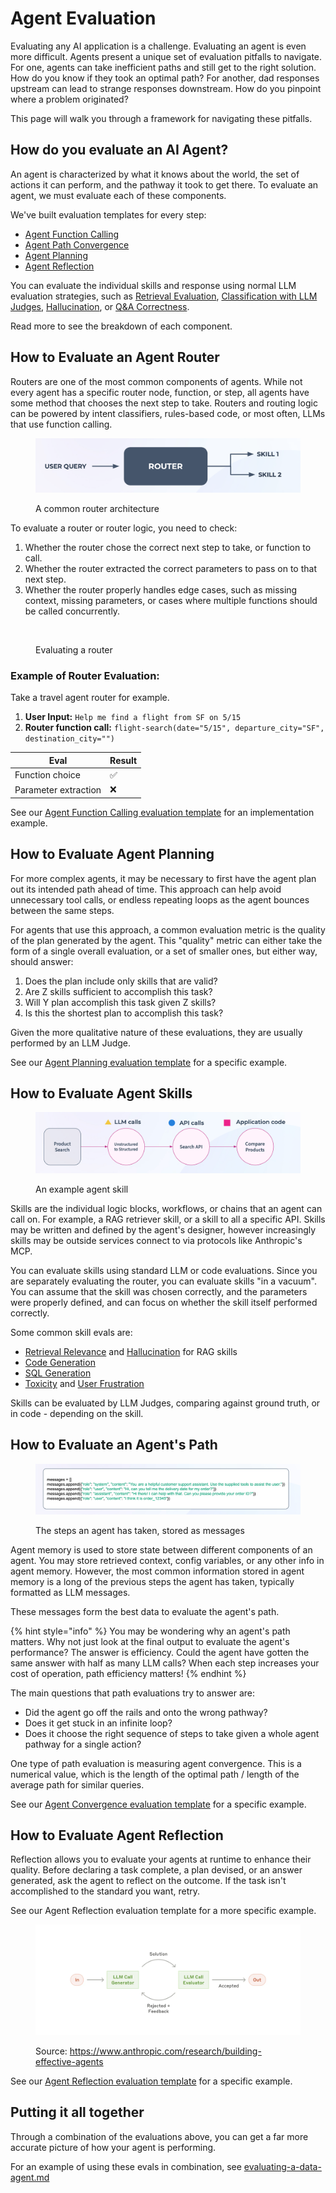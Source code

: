 # Agent Evaluation

Evaluating any AI application is a challenge. Evaluating an agent is even more difficult. Agents present a unique set of evaluation pitfalls to navigate. For one, agents can take inefficient paths and still get to the right solution. How do you know if they took an optimal path? For another, dad responses upstream can lead to strange responses downstream. How do you pinpoint where a problem originated?&#x20;

This page will walk you through a framework for navigating these pitfalls.

## How do you evaluate an AI Agent?

An agent is characterized by what it knows about the world, the set of actions it can perform, and the pathway it took to get there. To evaluate an agent, we must evaluate each of these components.

We've built evaluation templates for every step:

* [Agent Function Calling](../how-to-evals/running-pre-tested-evals/tool-calling-eval.md)
* [Agent Path Convergence](../how-to-evals/running-pre-tested-evals/agent-path-convergence.md)
* [Agent Planning](../how-to-evals/running-pre-tested-evals/agent-planning.md)
* [Agent Reflection](../how-to-evals/running-pre-tested-evals/agent-reflection.md)

You can evaluate the individual skills and response using normal LLM evaluation strategies, such as [Retrieval Evaluation](../how-to-evals/running-pre-tested-evals/retrieval-rag-relevance.md), [Classification with LLM Judges](../concepts-evals/llm-as-a-judge.md), [Hallucination](../how-to-evals/running-pre-tested-evals/hallucinations.md), or [Q\&A Correctness](../how-to-evals/running-pre-tested-evals/q-and-a-on-retrieved-data.md).

Read more to see the breakdown of each component.

## How to Evaluate an Agent Router

Routers are one of the most common components of agents. While not every agent has a specific router node, function, or step, all agents have some method that chooses the next step to take. Routers and routing logic can be powered by intent classifiers, rules-based code, or most often, LLMs that use function calling.

<figure><img src="../../.gitbook/assets/image (13).png" alt=""><figcaption><p>A common router architecture</p></figcaption></figure>

To evaluate a router or router logic, you need to check:

1. Whether the router chose the correct next step to take, or function to call.
2. Whether the router extracted the correct parameters to pass on to that next step.
3. Whether the router properly handles edge cases, such as missing context, missing parameters, or cases where multiple functions should be called concurrently.

<figure><img src="https://storage.googleapis.com/arize-phoenix-assets/assets/images/Agent-router.png" alt=""><figcaption><p>Evaluating a router</p></figcaption></figure>

### Example of Router Evaluation:

Take a travel agent router for example.

1. **User Input:** `Help me find a flight from SF on 5/15`
2. **Router function call:** `flight-search(date="5/15", departure_city="SF", destination_city="")`

| Eval                 | Result |
| -------------------- | ------ |
| Function choice      | ✅      |
| Parameter extraction | ❌      |

See our [Agent Function Calling evaluation template](../how-to-evals/running-pre-tested-evals/tool-calling-eval.md) for an implementation example.

## How to Evaluate Agent Planning

For more complex agents, it may be necessary to first have the agent plan out its intended path ahead of time. This approach can help avoid unnecessary tool calls, or endless repeating loops as the agent bounces between the same steps.

For agents that use this approach, a common evaluation metric is the quality of the plan generated by the agent. This "quality" metric can either take the form of a single overall evaluation, or a set of smaller ones, but either way, should answer:

1. Does the plan include only skills that are valid?
2. Are Z skills sufficient to accomplish this task?
3. Will Y plan accomplish this task given Z skills?
4. Is this the shortest plan to accomplish this task?

Given the more qualitative nature of these evaluations, they are usually performed by an LLM Judge.

See our [Agent Planning evaluation template](../how-to-evals/running-pre-tested-evals/agent-planning.md) for a specific example.

## How to Evaluate Agent Skills

<figure><img src="../../.gitbook/assets/image (14).png" alt=""><figcaption><p>An example agent skill</p></figcaption></figure>

Skills are the individual logic blocks, workflows, or chains that an agent can call on. For example, a RAG retriever skill, or a skill to all a specific API. Skills may be written and defined by the agent's designer, however increasingly skills may be outside services connect to via protocols like Anthropic's MCP.

You can evaluate skills using standard LLM or code evaluations. Since you are separately evaluating the router, you can evaluate skills "in a vacuum". You can assume that the skill was chosen correctly, and the parameters were properly defined, and can focus on whether the skill itself performed correctly.

Some common skill evals are:

* [Retrieval Relevance](../how-to-evals/running-pre-tested-evals/retrieval-rag-relevance.md) and [Hallucination](../how-to-evals/running-pre-tested-evals/hallucinations.md) for RAG skills
* [Code Generation](../how-to-evals/running-pre-tested-evals/code-generation-eval.md)
* [SQL Generation](../how-to-evals/running-pre-tested-evals/sql-generation-eval.md)
* [Toxicity](../how-to-evals/running-pre-tested-evals/toxicity.md) and [User Frustration](../how-to-evals/running-pre-tested-evals/user-frustration.md)

Skills can be evaluated by LLM Judges, comparing against ground truth, or in code - depending on the skill.

## How to Evaluate an Agent's Path

<figure><img src="../../.gitbook/assets/image (15).png" alt=""><figcaption><p>The steps an agent has taken, stored as messages</p></figcaption></figure>

Agent memory is used to store state between different components of an agent. You may store retrieved context, config variables, or any other info in agent memory. However, the most common information stored in agent memory is a long of the previous steps the agent has taken, typically formatted as LLM messages.

These messages form the best data to evaluate the agent's path.

{% hint style="info" %}
You may be wondering why an agent's path matters. Why not just look at the final output to evaluate the agent's performance? The answer is efficiency. Could the agent have gotten the same answer with half as many LLM calls? When each step increases your cost of operation, path efficiency matters!
{% endhint %}

The main questions that path evaluations try to answer are:

* Did the agent go off the rails and onto the wrong pathway?
* Does it get stuck in an infinite loop?
* Does it choose the right sequence of steps to take given a whole agent pathway for a single action?

One type of path evaluation is measuring agent convergence. This is a numerical value, which is the length of the optimal path / length of the average path for similar queries.&#x20;

See our [Agent Convergence evaluation template](../how-to-evals/running-pre-tested-evals/agent-path-convergence.md) for a specific example.

## How to Evaluate Agent Reflection

Reflection allows you to evaluate your agents at runtime to enhance their quality. Before declaring a task complete, a plan devised, or an answer generated, ask the agent to reflect on the outcome. If the task isn't accomplished to the standard you want, retry.

See our Agent Reflection evaluation template for a more specific example.

<figure><img src="../../.gitbook/assets/image (16).png" alt=""><figcaption><p>Source: <a href="https://www.anthropic.com/research/building-effective-agents">https://www.anthropic.com/research/building-effective-agents</a></p></figcaption></figure>

See our [Agent Reflection evaluation template](../how-to-evals/running-pre-tested-evals/agent-reflection.md) for a specific example.

## Putting it all together

Through a combination of the evaluations above, you can get a far more accurate picture of how your agent is performing.

For an example of using these evals in combination, see [evaluating-a-data-agent.md](../../use-cases-evals/evaluating-a-data-agent.md "mention")
